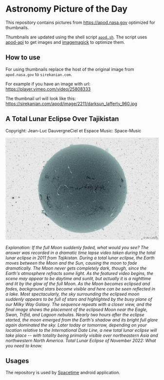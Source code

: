 # Astronomy Picture of the Day

This repository contains pictures from https://apod.nasa.gov optimized for thumbnails.

Thumbnails are updated using the shell script [`apod.sh`](apod.sh). The script
uses [apod-api](https://github.com/nasa/apod-api) to get images and [imagemagick](https://imagemagick.org) to
optimize them.

## How to use

For using thumbnails replace the host of the original image from `apod.nasa.gov` to `sirekanian.com`.

For example if you have an image with url:<br>
https://player.vimeo.com/video/25808333

The thumbnail url will look like this:<br>
https://sirekanian.com/apod/image/2211/darksun_lafferty_960.jpg

## A Total Lunar Eclipse Over Tajikistan

Copyright: Jean-Luc DauvergneCiel et Espace Music: Space-Music

[![the picture of the day][1]][2]

_Explanation: If the full Moon suddenly faded, what would you see? The answer was recorded in a dramatic time lapse video taken during the total lunar eclipse in 2011 from Tajikistan. During a total lunar eclipse, the Earth moves between the Moon and the Sun, causing the moon to fade dramatically. The Moon never gets completely dark, though, since the Earth's atmosphere refracts some light. As the featured video begins, the scene may appear to be daytime and sunlit, but actually it is a nighttime and lit by the glow of the full Moon. As the Moon becomes eclipsed and fades, background stars become visible and here can be seen reflected in a lake. Most spectacularly, the sky surrounding the eclipsed moon suddenly appears to be full of stars and highlighted by the busy plane of our Milky Way Galaxy. The sequence repeats with a closer view, and the final image shows the placement of the eclipsed Moon near the Eagle, Swan, Trifid, and Lagoon nebulas. Nearly two hours after the eclipse started, the moon emerged from the Earth's shadow and its bright full glare again dominated the sky. Later today or tomorrow, depending on your location relative to the International Date Line, a new  total lunar eclipse will take place -- with totality being primarily visible over northeastern Asia and northwestern North America.   Total Lunar Eclipse of November 2022: What you need to know._

## Usages

The repository is used by [Spacetime][3] android application.

[1]: image/2211/darksun_lafferty_960.jpg

[2]: https://player.vimeo.com/video/25808333

[3]: https://github.com/sirekanian/spacetime

